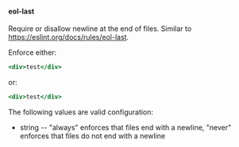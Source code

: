 #### eol-last

Require or disallow newline at the end of files. Similar to https://eslint.org/docs/rules/eol-last.

Enforce either:

```hbs
<div>test</div>
```

or:

```hbs
<div>test</div>

```

The following values are valid configuration:

  * string -- "always" enforces that files end with a newline, "never" enforces that files do not end with a newline
